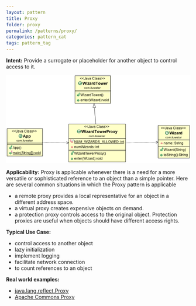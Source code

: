 ```yaml
---
layout: pattern
title: Proxy
folder: proxy
permalink: /patterns/proxy/
categories: pattern_cat
tags: pattern_tag
---
```


**Intent:** Provide a surrogate or placeholder for another object to control
access to it.

![alt text](./etc/proxy_1.png "Proxy")

**Applicability:** Proxy is applicable whenever there is a need for a more
versatile or sophisticated reference to an object than a simple pointer. Here
are several common situations in which the Proxy pattern is applicable

* a remote proxy provides a local representative for an object in a different address space.
* a virtual proxy creates expensive objects on demand.
* a protection proxy controls access to the original object. Protection proxies are useful when objects should have different access rights.

**Typical Use Case:**

* control access to another object
* lazy initialization
* implement logging
* facilitate network connection
* to count references to an object

**Real world examples:**

* [java.lang.reflect.Proxy](http://docs.oracle.com/javase/8/docs/api/java/lang/reflect/Proxy.html)
* [Apache Commons Proxy](https://commons.apache.org/proper/commons-proxy/)
